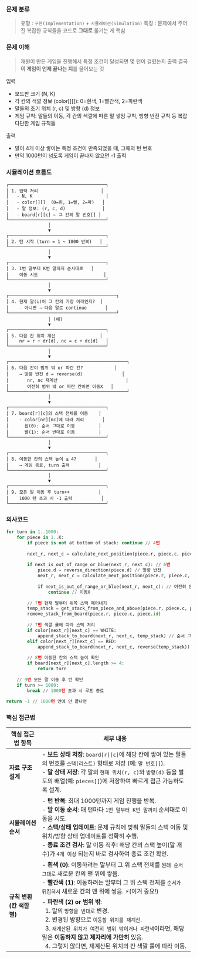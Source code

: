 ### 문제 분류 
> 유형 : ```구현(Implementation)``` + ```시뮬레이션(Simulation)```
> 특징 : 문제에서 주어진 복잡한 규칙들을 코드로 **그대로** 옮기는 게 핵심

### 문제 이해 
> 재원이 만든 게임을 진행해서 특정 조건이 달성되면 몇 턴이 걸렸는지 출력
> 결국 **이 게임이 언제 끝나는 지**를 물어보는 것

입력
  - 보드판 크기 (N, K)
  - 각 칸의 색깔 정보 (color[][]): 0=흰색, 1=빨간색, 2=파란색
  - 말들의 초기 위치 (r, c) 및 방향 (d) 정보
  - 게임 규칙: 말들의 이동, 각 칸의 색깔에 따른 말 쌓임 규칙, 방향 반전 규칙 등 복잡다단한 게임 규칙들

출력
  - 말이 4개 이상 쌓이는 특정 조건이 만족되었을 때, 그때의 턴 번호
  - 만약 1000턴이 넘도록 게임이 끝나지 않으면 -1 출력

### 시뮬레이션 흐름도

```
┌─────────────────────────────────────┐
│ 1. 입력 처리                        │
│   - N, K                            │
│   - color[][]  (0=흰, 1=빨, 2=파)   │
│   - 말 정보: (r, c, d)              │
│   - board[r][c] ← 그 칸의 말 번호[] │
└─────────────────────────────────────┘
                │
                ▼
┌─────────────────────────────────────┐
│ 2. 턴 시작 (turn = 1 ~ 1000 반복)   │
└─────────────────────────────────────┘
                │
                ▼
┌─────────────────────────────────────┐
│ 3. 1번 말부터 K번 말까지 순서대로   │
│    이동 시도                         │
└─────────────────────────────────────┘
                │
                ▼
┌─────────────────────────────────────────┐
│ 4. 현재 말(i)이 그 칸의 가장 아래인지?  │
│    - 아니면 → 다음 말로 continue       │
└─────────────────────────────────────────┘
                │ (예)
                ▼
┌─────────────────────────────────────┐
│ 5. 다음 칸 위치 계산                 │
│    nr = r + dr[d], nc = c + dc[d]   │
└─────────────────────────────────────┘
                │
                ▼
┌─────────────────────────────────────────────┐
│ 6. 다음 칸이 범위 밖 or 파란 칸?            │
│    → 방향 반전 d = reverse(d)               │
│       nr, nc 재계산                          │
│       여전히 범위 밖 or 파란 칸이면 이동X   │
└─────────────────────────────────────────────┘
                │
                ▼
┌─────────────────────────────────────┐
│ 7. board[r][c]의 스택 전체를 이동    │
│    - color[nr][nc]에 따라 처리       │
│      흰(0): 순서 그대로 이동         │
│      빨(1): 순서 반대로 이동         │
└─────────────────────────────────────┘
                │
                ▼
┌─────────────────────────────────────┐
│ 8. 이동한 칸의 스택 높이 ≥ 4?       │
│    → 게임 종료, turn 출력           │
└─────────────────────────────────────┘
                │
                ▼
┌─────────────────────────────────────┐
│ 9. 모든 말 이동 후 turn++           │
│    1000 턴 초과 시 -1 출력           │
└─────────────────────────────────────┘
```

### 의사코드
```python
for turn in 1..1000:
    for piece in 1..K:
        if piece is not at bottom of stack: continue // 4번
        
        next_r, next_c = calculate_next_position(piece.r, piece.c, piece.d) // 5번
        
        if next_is_out_of_range_or_blue(next_r, next_c): // 6번
            piece.d = reverse_direction(piece.d) // 방향 반전
            next_r, next_c = calculate_next_position(piece.r, piece.c, piece.d) // 위치 재계산
            
            if next_is_out_of_range_or_blue(next_r, next_c): // 여전히 문제 있으면
                continue // 이동X
        
        // 7번 현재 말부터 위쪽 스택 떼어내기
        temp_stack = get_stack_from_piece_and_above(piece.r, piece.c, piece.id)
        remove_stack_from_board(piece.r, piece.c, piece.id)
        
        // 7번 색깔 룰에 따라 스택 처리
        if color[next_r][next_c] == WHITE:
            append_stack_to_board(next_r, next_c, temp_stack) // 순서 그대로
        elif color[next_r][next_c] == RED:
            append_stack_to_board(next_r, next_c, reverse(temp_stack)) // 순서 뒤집어서
        
        // 8번 이동한 칸의 스택 높이 확인
        if board[next_r][next_c].length >= 4:
            return turn
            
    // 9번 모든 말 이동 후 턴 확인
    if turn >= 1000:
        break // 1000턴 초과 시 루프 종료
        
return -1 // 1000턴 안에 안 끝나면
```

### 핵심 접근법

| 핵심 접근법 항목 | 세부 내용 |
|---|---|
| **자료 구조 설계** | - **보드 상태 저장**: `board[r][c]`에 해당 칸에 쌓여 있는 말들의 번호를 `스택(리스트)` 형태로 저장 (예: `말 번호[]`).<br/>- **말 상태 저장**: 각 말의 `현재 위치(r, c)`와 `방향(d)` 등을 별도의 배열(예: `pieces[]`)에 저장하여 빠르게 접근 가능하도록 설계. |
| **시뮬레이션 순서** | - **턴 반복**: 최대 1000턴까지 게임 진행을 반복.<br/>- **말 이동 순서**: 매 턴마다 `1번 말부터 K번 말까지` 순서대로 이동을 시도.<br/>- **스택/상태 업데이트**: 문제 규칙에 맞춰 말들의 스택 이동 및 위치/방향 상태 업데이트를 정확히 수행.<br/>- **종료 조건 검사**: 말 이동 직후! 해당 칸의 스택 높이(말 개수)가 `4개 이상` 되는지 바로 검사하여 종료 조건 확인. |
| **규칙 변환 (칸 색깔별)** | - **흰색 (0)**: 이동하려는 말부터 그 위 스택 전체를 `원래 순서 그대로` 새로운 칸의 맨 위에 쌓음.<br/>- **빨간색 (1)**: 이동하려는 말부터 그 위 스택 전체를 `순서가 뒤집혀서` 새로운 칸의 맨 위에 쌓음. ⚡(이거 중요!)<br/>- **파란색 (2) or 범위 밖**: <br/>&nbsp;&nbsp;1. 말의 `방향을 반대로` 변경.<br/>&nbsp;&nbsp;2. 변경된 방향으로 `이동할 위치를 재계산`.<br/>&nbsp;&nbsp;3. `재계산된 위치가 여전히 범위 밖이거나 파란색`이라면, 해당 말은 **이동하지 않고 제자리에 가만히** 있음.<br/>&nbsp;&nbsp;4. 그렇지 않다면, 재계산된 위치의 칸 색깔 룰에 따라 이동. |





